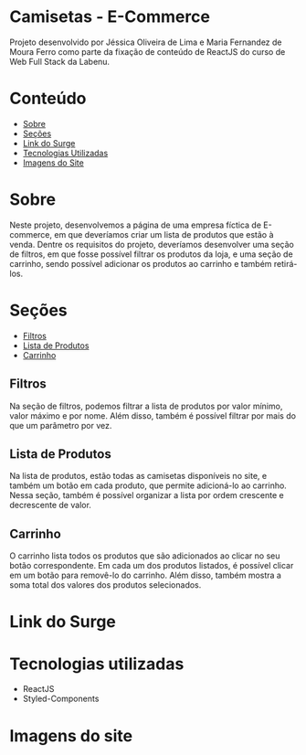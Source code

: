 # Camisetas - E-Commerce

Projeto desenvolvido por Jéssica Oliveira de Lima e Maria Fernandez de Moura Ferro como parte da fixação de conteúdo de ReactJS do curso de Web Full Stack da Labenu.

# Conteúdo

<ul>
  <li> <a href="https://github.com/future4code/Barros-labe-commerce4#sobre"> Sobre </a> </li>
  <li> <a href="https://github.com/future4code/Barros-labe-commerce4#se%C3%A7%C3%B5es"> Seções </a> </li>
  <li> <a href="https://github.com/future4code/Barros-labe-commerce4#link-do-surge"> Link do Surge </a> </li>
  <li> <a href="https://github.com/future4code/Barros-labe-commerce4#tecnologias-utilizadas"> Tecnologias Utilizadas </a> </li>
  <li> <a href="https://github.com/future4code/Barros-labe-commerce4#imagens-do-site"> Imagens do Site </a> </li>
</ul>

# Sobre

Neste projeto, desenvolvemos a página de uma empresa fíctica de E-commerce, em que deveríamos criar um lista de produtos que estão à venda. Dentre os requisitos do projeto, deveríamos desenvolver uma seção de filtros, em que fosse possível filtrar os produtos da loja, e uma seção de carrinho, sendo possível adicionar os produtos ao carrinho e também retirá-los.

# Seções

<ul>
  <li> <a href="https://github.com/future4code/Barros-labe-commerce4#filtros"> Filtros </a> </li>
  <li> <a href="https://github.com/future4code/Barros-labe-commerce4#lista-de-produtos"> Lista de Produtos </a> </li>
  <li> <a href="https://github.com/future4code/Barros-labe-commerce4#carrinho"> Carrinho </a> </li>
</ul>

## Filtros

Na seção de filtros, podemos filtrar a lista de produtos por valor mínimo, valor máximo e por nome. Além disso, também é possível filtrar por mais do que um parâmetro por vez.

## Lista de Produtos

Na lista de produtos, estão todas as camisetas disponíveis no site, e também um botão em cada produto, que permite adicioná-lo ao carrinho. Nessa seção, também é possível organizar a lista por ordem crescente e decrescente de valor.

## Carrinho

O carrinho lista todos os produtos que são adicionados ao clicar no seu botão correspondente. Em cada um dos produtos listados, é possível clicar em um botão para removê-lo do carrinho. Além disso, também mostra a soma total dos valores dos produtos selecionados.

# Link do Surge


# Tecnologias utilizadas

<ul>
  <li> ReactJS </li>
  <li> Styled-Components </li>
 </ul>
 
 # Imagens do site

